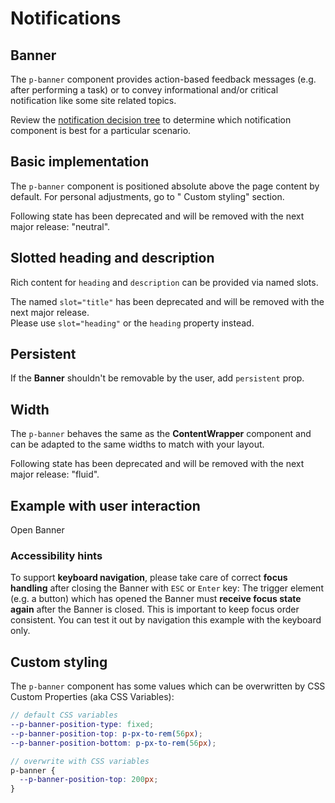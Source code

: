 # Notifications

<TableOfContents></TableOfContents>

## Banner

The `p-banner` component provides action-based feedback messages (e.g. after performing a task) or to convey
informational and/or critical notification like some site related topics.

Review the [notification decision tree](components/notifications/decision-tree) to determine which notification
component is best for a particular scenario.

## Basic implementation

The `p-banner` component is positioned absolute above the page content by default. For personal adjustments, go to "
Custom styling" section.

<p-inline-notification heading="Deprecation hint" state="warning" persistent="true">
  Following state has been deprecated and will be removed with the next major release: "neutral".
</p-inline-notification>

<Playground :markup="stateMarkup" :config="config">
  <SelectOptions v-model="state" :values="states" name="state"></SelectOptions>
</Playground>

## Slotted heading and description

Rich content for `heading` and `description` can be provided via named slots.

<p-inline-notification heading="Deprecation hint" state="warning" persistent="true">
  The named <code>slot="title"</code> has been deprecated and will be removed with the next major release.<br>
  Please use <code>slot="heading"</code> or the <code>heading</code> property instead.
</p-inline-notification>

<Playground :markup="slottedHeadingDescription" :config="config"></Playground>

## Persistent

If the **Banner** shouldn't be removable by the user, add `persistent` prop.

<Playground :markup="persistent" :config="config"></Playground>

## Width

The `p-banner` behaves the same as the **ContentWrapper** component and can be adapted to the same widths to match with
your layout.

<p-inline-notification heading="Deprecation hint" state="warning" persistent="true">
Following state has been deprecated and will be removed with the next major release: "fluid".
</p-inline-notification>

<Playground :markup="widthMarkup" :config="config">
  <SelectOptions v-model="width" :values="widths" name="width"></SelectOptions>
</Playground>

## Example with user interaction

<p-button type="button" v-on:click="openBanner($event)">Open Banner</p-button>

### <A11yIcon></A11yIcon> Accessibility hints

To support **keyboard navigation**, please take care of correct **focus handling** after closing the Banner with `ESC`
or `Enter` key: The trigger element (e.g. a button) which has opened the Banner must **receive focus state again** after
the Banner is closed. This is important to keep focus order consistent. You can test it out by navigation this example
with the keyboard only.

## Custom styling

The `p-banner` component has some values which can be overwritten by CSS Custom Properties (aka CSS Variables):

```scss
// default CSS variables
--p-banner-position-type: fixed;
--p-banner-position-top: p-px-to-rem(56px);
--p-banner-position-bottom: p-px-to-rem(56px);

// overwrite with CSS variables
p-banner {
  --p-banner-position-top: 200px;
}
```

<script lang="ts">
import Vue from 'vue';
import Component from 'vue-class-component';
import { componentsReady } from '@porsche-design-system/components-js';
import { BANNER_STATES, BANNER_STATES_DEPRECATED, BANNER_WIDTHS, BANNER_WIDTHS_DEPRECATED } from './banner-utils'; 

@Component
export default class Code extends Vue {
  config = { themeable: true };
  
  state = 'info';
  states = BANNER_STATES.map(item => BANNER_STATES_DEPRECATED.includes(item) ? item + ' (deprecated)' : item);
  get stateMarkup() {
    return `<p-banner state="${this.state}" heading="Some heading" description="Some description"></p-banner>`;
  }

  slottedHeadingDescription = `<p-banner state="${this.state}">
  <span slot="heading">Some heading with a <a href="https://porsche.com">link</a></span>
  <span slot="description">Some description. You can also add inline <a href="https://porsche.com">links</a> to route to another page.</span>
</p-banner>`;
    
  persistent =
`<p-banner persistent="true">
  <span slot="heading">Some heading</span>
  <span slot="description">Some description.</span>
</p-banner>`;

  width = 'basic';
  widths = BANNER_WIDTHS.map(item => BANNER_WIDTHS_DEPRECATED.includes(item) ? item + ' (deprecated)' : item);
  get widthMarkup() {
    return `<p-banner width="${this.width}">
  <span slot="heading">Some heading</span>
  <span slot="description">Some description.</span>
</p-banner>`;
  }

  openBanner = (event) => {
    const el = document.createElement('p-banner');
    const currentTarget = event.currentTarget;
    el.innerHTML = `
      <span slot="heading">Some heading</span>
      <span slot="description">Some description.</span>
    `;
    document.getElementById('app').append(el);
    el.addEventListener('dismiss', () => {
      currentTarget.focus();
    });
  };

  mounted(): void {
    const banners = document.querySelectorAll('p-banner');
    banners.forEach((el) => el.addEventListener("dismiss", () => console.log("dismissed")));

    // scroll to top since banners have autofocus on close button via componentDidLoad
    componentsReady(this.$el).then(() => {
      document.querySelector('html').scrollTop = 0;
    });
  }
}
</script>

<style scoped lang="scss">
  :deep(.demo p-banner) {
    --p-banner-position-type: static;
  }
</style>
